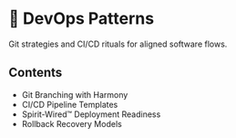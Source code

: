 # 🔁 DevOps Patterns

Git strategies and CI/CD rituals for aligned software flows.

## Contents
- Git Branching with Harmony
- CI/CD Pipeline Templates
- Spirit-Wired™ Deployment Readiness
- Rollback Recovery Models
